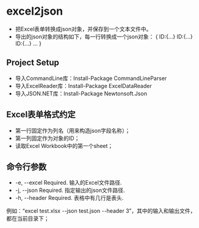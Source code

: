 excel2json
==========

- 把Excel表单转换成json对象，并保存到一个文本文件中。
- 导出的json对象的结构如下，每一行转换成一个json对象：
{
	ID:{...}
	ID:{...}
	ID:{...}
	...
}

Project Setup
-------------
  - 导入CommandLine库：Install-Package CommandLineParser
  - 导入ExcelReader库：Install-Package ExcelDataReader
  - 导入JSON.NET库：Install-Package Newtonsoft.Json

Excel表单格式约定
-----------------
  - 第一行固定作为列名（用来构造json字段名称）；
  - 第一列固定作为对象的ID；
  - 读取Excel Workbook中的第一个sheet；

命令行参数
---------
 - -e, --excel     Required. 输入的Excel文件路径.
 - -j, --json      Required. 指定输出的json文件路径.
 - -h, --header    Required. 表格中有几行是表头.

例如：“excel test.xlsx --json test.json --header 3”，其中的输入和输出文件，都在当前目录下；
